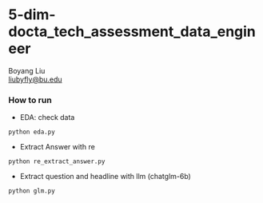 # 5-dim-docta_tech_assessment_data_engineer

Boyang Liu  
liubyfly@bu.edu  


### How to run

- EDA: check data
```
python eda.py
```

- Extract Answer with re
```
python re_extract_answer.py
```

- Extract question and headline with llm (chatglm-6b)
```
python glm.py
```